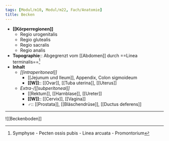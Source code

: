 ```yaml
---
tags: [Modul/m10, Modul/m22, Fach/Anatomie]
title: Becken
---
```

- **[[Körperregionen]]**
	- Regio urogenitalis
	- Regio glutealis
	- Regio sacralis
	- Regio analis
- **Topographie**:: Abgegrenzt vom [[Abdomen]] durch ==Linea terminalis==[^1]
- **Inhalt**
	- *[[intraperitoneal]]* 
		- [[Jejunum und Ileum]], Appendix, Colon sigmoideum
		- **[[W]]**:: [[Ovar]], [[Tuba uterina]], [[Uterus]]
	- *Extra-/[[subperitoneal]]* 
		- [[Rektum]], [[Harnblase]], [[Ureter]]
		- **[[W]]**:: [[Cervix]], [[Vagina]]
		- **♂**:: [[Prostata]], [[Bläschendrüse]], [[Ductus deferens]]
---
![[Beckenboden]]

[^1]: Symphyse - Pecten ossis pubis - Linea arcuata - Promontorium
